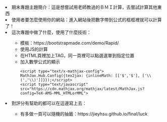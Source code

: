 # 

<li>期末專題主題簡介：這是想嘗試用老師教過的ＢＭＩ計算，去嘗試計算其他東西
<li>使用者要怎麼使用你的網站：進入網站後把數字帶到公式的框框裡就可以計算了！
<li>這次專題中做了什麼，使用了什麼技術：
  <ul>  <ul>
    <li>模板：https://bootstrapmade.com/demo/Rapid/
    <li>使用JS的計算  
    <li>在HTML頁裡加上TAG，同一頁裡可以點選選單到指定位置
    <li>加入數學公式的顯示

    <script type="text/x-mathjax-config"> MathJax.Hub.Config({tex2jax: {inlineMath: [['$','$'], ['\\(','\\)']]}});</script>
    <script type="text/javascript" src="https://cdn.mathjax.org/mathjax/latest/MathJax.js?config=TeX-AMS-MML_HTMLorMML">

     
  </ul></ul>
<li>對評分有幫助的都可以在這邊寫上去：
    <ul>  <ul>
  <li>有多做一頁可以隨機的抽籤：https://jieyhsu.github.io/final/luck
 </ul></ul>
